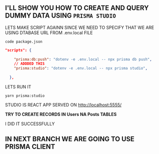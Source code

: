 ## I'LL SHOW YOU HOW TO CREATE AND QUERY DUMMY DATA USING `PRISMA STUDIO`

LETS MAKE SCRIPT AGAINN SINCE WE NEED TO SPECIFY THAT WE ARE USING DTABASE URL FROM .env.local FILE

```
code package.json
```

```json
"scripts": {
    
    "prisma:db:push": "dotenv -e .env.local -- npx prisma db push",
    // ADDDED THIS
    "prisma:studio": "dotenv -e .env.local -- npx prisma studio",
    
  },
```

LETS RUN IT

```
yarn prisma:studio
```

STUDIO IS REACT APP SERVED ON <http://localhost:5555/>

**TRY TO CREATE RECORDS IN Users NA Posts TABLES**

I DID IT SUCCESSFULLY

## IN NEXT BRANCH WE ARE GOING TO USE PRISMA CLIENT

